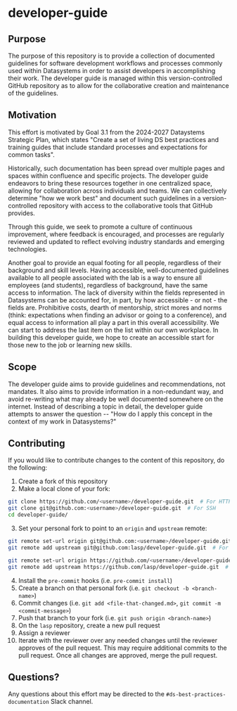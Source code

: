 # developer-guide

## Purpose

The purpose of this repository is to provide a collection of documented guidelines for software development workflows
and processes commonly used within Datasystems in order to assist developers in accomplishing their work. The developer
guide is  managed within this version-controlled GitHub repository as to allow for the collaborative creation and
maintenance of the guidelines.

## Motivation

This effort is motivated by Goal 3.1 from the 2024-2027 Dataystems Strategic Plan, which states "Create a set of living
DS best practices and training guides that include standard processes and expectations for common tasks".

Historically, such documentation has been spread over multiple pages and spaces within confluence and specific projects.
The developer guide endeavors to bring these resources together in one centralized space, allowing for collaboration
across individuals and teams. We can collectively determine "how we work best" and document such guidelines in a
version-controlled repository with access to the collaborative tools that GitHub provides.

Through this guide, we seek to promote a culture of continuous improvement, where feedback is encouraged, and processes
are regularly reviewed and updated to reflect evolving industry standards and emerging technologies.

Another goal to provide an equal footing for all people, regardless of their background and skill levels. Having
accessible, well-documented guidelines available to all people associated with the lab is a way to ensure all employees
(and students), regardless of background, have the same access to information. The lack of diversity within the fields
represented in Datasystems can be accounted for, in part, by how accessible - or not - the fields are. Prohibitive
costs, dearth of mentorship, strict mores and norms (think: expectations when finding an advisor or going to a
conference), and equal access to information all play a part in this overall accessibility. We can start to address
the last item on the list within our own workplace. In building this developer guide, we hope to create an accessible
start for those new to the job or learning new skills.

## Scope

The developer guide aims to provide guidelines and recommendations, not mandates. It also aims to provide information
in a non-redundant way, and avoid re-writing what may already be well documented somewhere on the internet. Instead of
describing a topic in detail, the developer guide attempts to answer the question -- "How do I apply this concept in the
context of my work in Datasystems?"

## Contributing

If you would like to contribute changes to the content of this repository, do the following:
1. Create a fork of this repository
2. Make a local clone of your fork:

```bash
git clone https://github.com/<username>/developer-guide.git  # For HTTPS
git clone git@github.com:<username>/developer-guide.git  # For SSH
cd developer-guide/
```

3. Set your personal fork to point to an ``origin`` and ``upstream`` remote:

```bash
git remote set-url origin git@github.com:<username>/developer-guide.git  # For SSH
git remote add upstream git@github.com:lasp/developer-guide.git  # For SSH

git remote set-url origin https://github.com/<username>/developer-guide.git  # For HTTPS
git remote add upstream https://github.com/lasp/developer-guide.git  # For HTTPS
```

4. Install the ``pre-commit`` hooks (i.e. ``pre-commit install``)
5. Create a branch on that personal fork (i.e. ``git checkout -b <branch-name>``)
6. Commit changes (i.e. ``git add <file-that-changed.md>``, ``git commit -m <commit-message>``)
7. Push that branch to your fork (i.e. ``git push origin <branch-name>``)
8. On the ``lasp`` repository, create a new pull request
9. Assign a reviewer
10. Iterate with the reviewer over any needed changes until the reviewer approves of the pull request. This may require
    additional commits to the pull request. Once all changes are approved, merge the pull request.

## Questions?

Any questions about this effort may be directed to the ``#ds-best-practices-documentation`` Slack channel.
